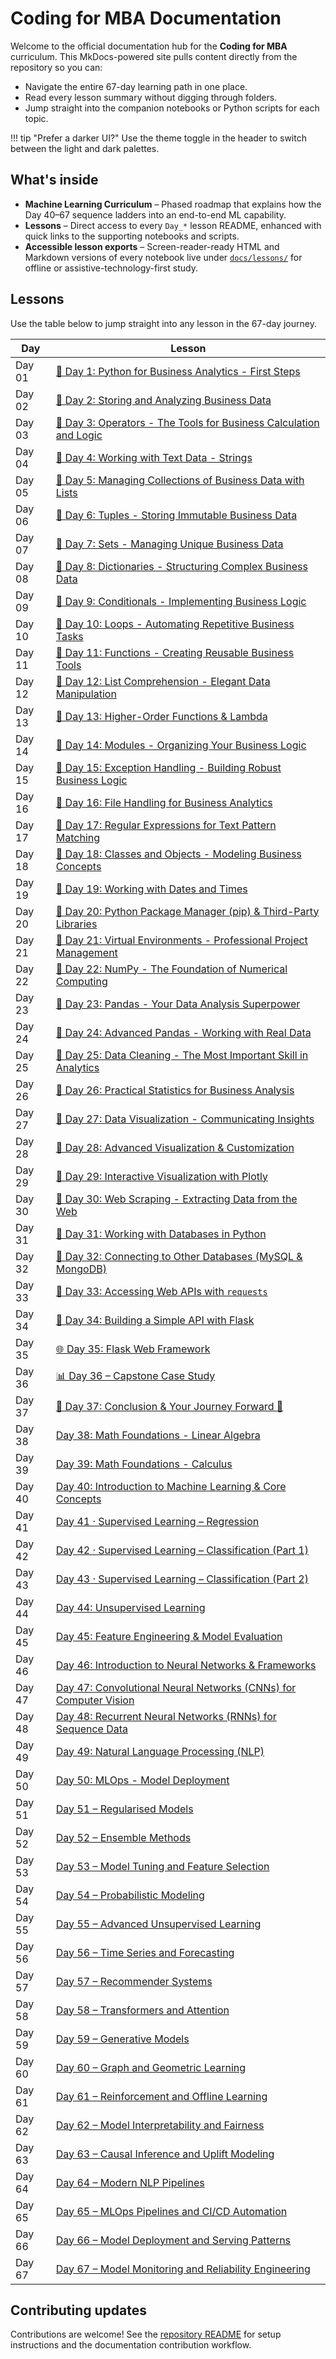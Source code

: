 # Coding for MBA Documentation

Welcome to the official documentation hub for the **Coding for MBA** curriculum. This MkDocs-powered site pulls content directly from the repository so you can:

- Navigate the entire 67-day learning path in one place.
- Read every lesson summary without digging through folders.
- Jump straight into the companion notebooks or Python scripts for each topic.

!!! tip "Prefer a darker UI?"
Use the theme toggle in the header to switch between the light and dark palettes.

## What's inside

- **Machine Learning Curriculum** – Phased roadmap that explains how the Day 40–67 sequence ladders into an end-to-end ML capability.
- **Lessons** – Direct access to every `Day_*` lesson README, enhanced with quick links to the supporting notebooks and scripts.
- **Accessible lesson exports** – Screen-reader-ready HTML and Markdown versions of every notebook live under [`docs/lessons/`](./lessons/) for offline or assistive-technology-first study.

## Lessons

Use the table below to jump straight into any lesson in the 67-day journey.

| Day | Lesson |
| --- | --- |
| Day 01 | [📘 Day 1: Python for Business Analytics - First Steps](./day-01-introduction.md) |
| Day 02 | [📘 Day 2: Storing and Analyzing Business Data](./day-02-variables-builtin-functions.md) |
| Day 03 | [📘 Day 3: Operators - The Tools for Business Calculation and Logic](./day-03-operators.md) |
| Day 04 | [📘 Day 4: Working with Text Data - Strings](./day-04-strings.md) |
| Day 05 | [📘 Day 5: Managing Collections of Business Data with Lists](./day-05-lists.md) |
| Day 06 | [📘 Day 6: Tuples - Storing Immutable Business Data](./day-06-tuples.md) |
| Day 07 | [📘 Day 7: Sets - Managing Unique Business Data](./day-07-sets.md) |
| Day 08 | [📘 Day 8: Dictionaries - Structuring Complex Business Data](./day-08-dictionaries.md) |
| Day 09 | [📘 Day 9: Conditionals - Implementing Business Logic](./day-09-conditionals.md) |
| Day 10 | [📘 Day 10: Loops - Automating Repetitive Business Tasks](./day-10-loops.md) |
| Day 11 | [📘 Day 11: Functions - Creating Reusable Business Tools](./day-11-functions.md) |
| Day 12 | [📘 Day 12: List Comprehension - Elegant Data Manipulation](./day-12-list-comprehension.md) |
| Day 13 | [📘 Day 13: Higher-Order Functions & Lambda](./day-13-higher-order-functions.md) |
| Day 14 | [📘 Day 14: Modules - Organizing Your Business Logic](./day-14-modules.md) |
| Day 15 | [📘 Day 15: Exception Handling - Building Robust Business Logic](./day-15-exception-handling.md) |
| Day 16 | [📘 Day 16: File Handling for Business Analytics](./day-16-file-handling.md) |
| Day 17 | [📘 Day 17: Regular Expressions for Text Pattern Matching](./day-17-regular-expressions.md) |
| Day 18 | [📘 Day 18: Classes and Objects - Modeling Business Concepts](./day-18-classes-and-objects.md) |
| Day 19 | [📘 Day 19: Working with Dates and Times](./day-19-python-date-time.md) |
| Day 20 | [📘 Day 20: Python Package Manager (pip) & Third-Party Libraries](./day-20-python-package-manager.md) |
| Day 21 | [📘 Day 21: Virtual Environments - Professional Project Management](./day-21-virtual-environments.md) |
| Day 22 | [📘 Day 22: NumPy - The Foundation of Numerical Computing](./day-22-numpy.md) |
| Day 23 | [📘 Day 23: Pandas - Your Data Analysis Superpower](./day-23-pandas.md) |
| Day 24 | [📘 Day 24: Advanced Pandas - Working with Real Data](./day-24-pandas-advanced.md) |
| Day 25 | [📘 Day 25: Data Cleaning - The Most Important Skill in Analytics](./day-25-data-cleaning.md) |
| Day 26 | [📘 Day 26: Practical Statistics for Business Analysis](./day-26-statistics.md) |
| Day 27 | [📘 Day 27: Data Visualization - Communicating Insights](./day-27-visualization.md) |
| Day 28 | [📘 Day 28: Advanced Visualization & Customization](./day-28-advanced-visualization.md) |
| Day 29 | [📘 Day 29: Interactive Visualization with Plotly](./day-29-interactive-visualization.md) |
| Day 30 | [📘 Day 30: Web Scraping - Extracting Data from the Web](./day-30-web-scraping.md) |
| Day 31 | [📘 Day 31: Working with Databases in Python](./day-31-databases.md) |
| Day 32 | [📘 Day 32: Connecting to Other Databases (MySQL & MongoDB)](./day-32-other-databases.md) |
| Day 33 | [📘 Day 33: Accessing Web APIs with `requests`](./day-33-api.md) |
| Day 34 | [📘 Day 34: Building a Simple API with Flask](./day-34-building-an-api.md) |
| Day 35 | [🌐 Day 35: Flask Web Framework](./day-35-flask-web-framework.md) |
| Day 36 | [📊 Day 36 – Capstone Case Study](./day-36-case-study.md) |
| Day 37 | [🎉 Day 37: Conclusion & Your Journey Forward 🎉](./day-37-conclusion.md) |
| Day 38 | [Day 38: Math Foundations - Linear Algebra](./day-38-linear-algebra.md) |
| Day 39 | [Day 39: Math Foundations - Calculus](./day-39-calculus.md) |
| Day 40 | [Day 40: Introduction to Machine Learning & Core Concepts](./day-40-intro-to-ml.md) |
| Day 41 | [Day 41 · Supervised Learning – Regression](./day-41-supervised-learning-regression.md) |
| Day 42 | [Day 42 · Supervised Learning – Classification (Part 1)](./day-42-supervised-learning-classification-part-1.md) |
| Day 43 | [Day 43 · Supervised Learning – Classification (Part 2)](./day-43-supervised-learning-classification-part-2.md) |
| Day 44 | [Day 44: Unsupervised Learning](./day-44-unsupervised-learning.md) |
| Day 45 | [Day 45: Feature Engineering & Model Evaluation](./day-45-feature-engineering-and-evaluation.md) |
| Day 46 | [Day 46: Introduction to Neural Networks & Frameworks](./day-46-intro-to-neural-networks.md) |
| Day 47 | [Day 47: Convolutional Neural Networks (CNNs) for Computer Vision](./day-47-convolutional-neural-networks.md) |
| Day 48 | [Day 48: Recurrent Neural Networks (RNNs) for Sequence Data](./day-48-recurrent-neural-networks.md) |
| Day 49 | [Day 49: Natural Language Processing (NLP)](./day-49-nlp.md) |
| Day 50 | [Day 50: MLOps - Model Deployment](./day-50-mlops.md) |
| Day 51 | [Day 51 – Regularised Models](./day-51-regularized-models.md) |
| Day 52 | [Day 52 – Ensemble Methods](./day-52-ensemble-methods.md) |
| Day 53 | [Day 53 – Model Tuning and Feature Selection](./day-53-model-tuning-and-feature-selection.md) |
| Day 54 | [Day 54 – Probabilistic Modeling](./day-54-probabilistic-modeling.md) |
| Day 55 | [Day 55 – Advanced Unsupervised Learning](./day-55-advanced-unsupervised-learning.md) |
| Day 56 | [Day 56 – Time Series and Forecasting](./day-56-time-series-and-forecasting.md) |
| Day 57 | [Day 57 – Recommender Systems](./day-57-recommender-systems.md) |
| Day 58 | [Day 58 – Transformers and Attention](./day-58-transformers-and-attention.md) |
| Day 59 | [Day 59 – Generative Models](./day-59-generative-models.md) |
| Day 60 | [Day 60 – Graph and Geometric Learning](./day-60-graph-and-geometric-learning.md) |
| Day 61 | [Day 61 – Reinforcement and Offline Learning](./day-61-reinforcement-and-offline-learning.md) |
| Day 62 | [Day 62 – Model Interpretability and Fairness](./day-62-model-interpretability-and-fairness.md) |
| Day 63 | [Day 63 – Causal Inference and Uplift Modeling](./day-63-causal-inference-and-uplift.md) |
| Day 64 | [Day 64 – Modern NLP Pipelines](./day-64-modern-nlp-pipelines.md) |
| Day 65 | [Day 65 – MLOps Pipelines and CI/CD Automation](./day-65-mlops-pipelines-and-ci.md) |
| Day 66 | [Day 66 – Model Deployment and Serving Patterns](./day-66-model-deployment-and-serving.md) |
| Day 67 | [Day 67 – Model Monitoring and Reliability Engineering](./day-67-model-monitoring-and-reliability.md) |

## Contributing updates

Contributions are welcome! See the [repository README](https://github.com/saint2706/Coding-For-MBA/blob/main/README.md) for setup instructions and the documentation contribution workflow.
